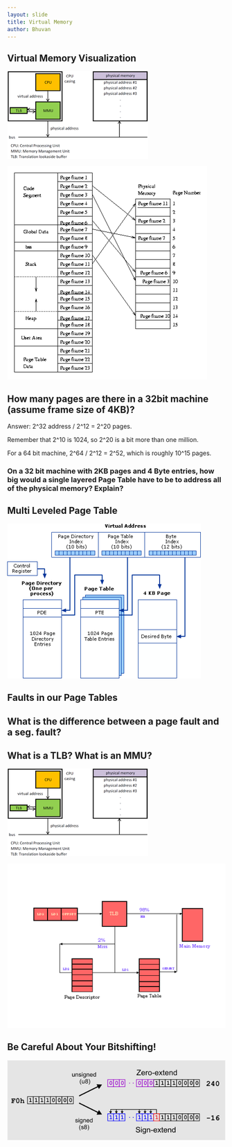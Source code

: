 ```yaml
---
layout: slide
title: Virtual Memory
author: Bhuvan
---
```


## Virtual Memory Visualization

<vertical />

![MMU](/images/slides/virtual/mmu_pic.png)

<vertical />

![Indirection](/images/slides/virtual/indirection.gif)

<horizontal />

## How many pages are there in a 32bit machine (assume frame size of 4KB)?

<vertical />

Answer: 2^32 address / 2^12 = 2^20 pages.

Remember that 2^10 is 1024, so 2^20 is a bit more than one million.

For a 64 bit machine, 2^64 / 2^12 = 2^52, which is roughly 10^15 pages.

<vertical />

### On a 32 bit machine with 2KB pages and 4 Byte entries, how big would a single layered Page Table have to be to address all of the physical memory? Explain?

<horizontal />

## Multi Leveled Page Table

<vertical />

![Page Table Division](/images/slides/virtual/division.gif)

<horizontal />

## Faults in our Page Tables

## What is the difference between a page fault and a seg. fault?

## What is a TLB? What is an MMU?

<vertical />

![MMU Pictures](/images/slides/virtual/mmu_pic.png)

<vertical />

![TLB](/images/slides/virtual/tlb.gif)

<horizontal />

## Be Careful About Your Bitshifting!

<vertical />

![Byte Extending](/images/slides/virtual/byte-extend.png)
